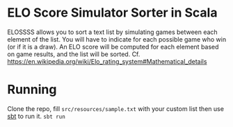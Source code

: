 # ELO Score Simulator Sorter in Scala
ELOSSSS allows you to sort a text list by simulating games between each element of the list. You will have to indicate for each possible game who win (or if it is a draw). An ELO score will be computed for each element based on game results, and the list will be sorted. Cf. https://en.wikipedia.org/wiki/Elo_rating_system#Mathematical_details

# Running
Clone the repo, fill `src/resources/sample.txt` with your custom list then use [sbt](http://www.scala-sbt.org/) to run it.
`sbt run`